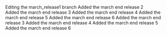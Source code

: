 Editing the march_release1 branch
Added the march end release 2 	
Added the march end release 3
Added the march end release 4
Added the march end release 5
Added the march end release 6
Added the march end release 3
Added the march end release 4
Added the march end release 5
Added the march end release 6
